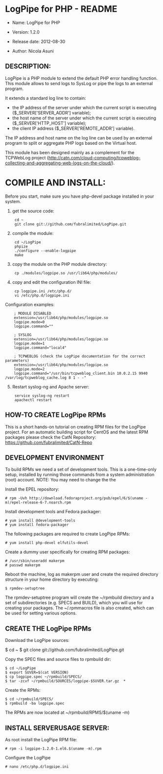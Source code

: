 LogPipe for PHP - README
========================

+ Name: LogPipe for PHP

+ Version: 1.2.0

+ Release date: 2012-08-30

+ Author: Nicola Asuni

DESCRIPTION:
------------

LogPipe is a PHP module to extend the default PHP error handling function.
This module allows to send logs to SysLog or pipe the logs to an external program.

It extends a standard log line to contain:
+ the IP address of the server under which the current script is executing ($_SERVER['SERVER_ADDR'] variable);
+ the host name of the server under which the current script is executing ($_SERVER['HTTP_HOST'] variable);
+ the client IP address ($_SERVER['REMOTE_ADDR'] variable).

The IP address and host name on the log line can be used by an external program to split or aggregate PHP logs based on the Virtual host.

This module has been designed mainly as a complement for the TCPWebLog project (http://catn.com/cloud-computing/tcpweblog-collecting-and-aggregating-web-logs-on-the-cloud/).

COMPILE AND INSTALL:
====================

Before you start, make sure you have php-devel package installed in your system. 

1. get the source code:

        cd ~
        git clone git://github.com/fubralimited/LogPipe.git

2. compile the module:

        cd ~/LogPipe 
        phpize 
        ./configure --enable-logpipe 
        make 

3. copy the module on the PHP module directory:

        cp ./modules/logpipe.so /usr/lib64/php/modules/ 

4. copy and edit the configuration INI file:

        cp logpipe.ini /etc/php.d/ 
        vi /etc/php.d/logpipe.ini 

 Configuration examples:

        ; MODULE DISABLED
        extension=/usr/lib64/php/modules/logpipe.so 
        logpipe.mode=0 
        logpipe.command="" 
        
        ; SYSLOG
        extension=/usr/lib64/php/modules/logpipe.so 
        logpipe.mode=1 
        logpipe.command="local4" 
        
        ; TCPWEBLOG (check the LogPipe documentation for the correct parameters)
        extension=/usr/lib64/php/modules/logpipe.so 
        logpipe.mode=2 
        logpipe.command="/usr/bin/tcpweblog_client.bin 10.0.2.15 9940 /var/log/tcpweblog_cache.log 8 1 - -" 

5. Restart syslog-ng and Apache server: 

        service syslog-ng restart 
        apachectl restart 

HOW-TO CREATE LogPipe RPMs
------------------------------

This is a short hands-on tutorial on creating RPM files for the LogPipe project.
For an automatic building script for CentOS and the latest RPM packages please check the CatN Repository: https://github.com/fubralimited/CatN-Repo


## DEVELOPMENT ENVIRONMENT ##

To build RPMs we need a set of development tools.
This is a one-time-only setup, installed by running those commands from a system administration (root) account.
NOTE: You may need to change the the 
	
Install the EPEL repository:

	# rpm -Uvh http://download.fedoraproject.org/pub/epel/6/$(uname -m)/epel-release-6-7.noarch.rpm

Install development tools and Fedora packager:

	# yum install @development-tools
	# yum install fedora-packager

The following packages are required to create LogPipe RPMs:

	# yum install php-devel elfutils-devel

Create a dummy user specifically for creating RPM packages:

	# /usr/sbin/useradd makerpm
	# passwd makerpm

Reboot the machine, log as makerpm user and create the required directory structure in your home directory by executing: 

	$ rpmdev-setuptree

The rpmdev-setuptree program will create the ~/rpmbuild directory and a set of subdirectories (e.g. SPECS and BUILD), which you will use for creating your packages. The ~/.rpmmacros file is also created, which can be used for setting various options. 


## CREATE THE LogPipe RPMs ##

Download the LogPipe sources:

  $ cd ~
	$ git clone git://github.com/fubralimited/LogPipe.git

Copy the SPEC files and source files to rpmbuild dir:
	
	$ cd ~/LogPipe
	$ export SUVER=$(cat VERSION) 
	$ cp logpipe.spec ~/rpmbuild/SPECS/
	$ tar -zcvf ~/rpmbuild/SOURCES/logpipe-$SUVER.tar.gz  *

Create the RPMs:

	$ cd ~/rpmbuild/SPECS/
	$ rpmbuild -ba logpipe.spec


The RPMs are now located at ~/rpmbuild/RPMS/$(uname -m)


INSTALL SERVERUSAGE SERVER:
---------------------------

As root install the LogPipe RPM file:

	# rpm -i logpipe-1.2.0-1.el6.$(uname -m).rpm 
	
Configure the LogPipe

	# nano /etc/php.d/logpipe.ini
